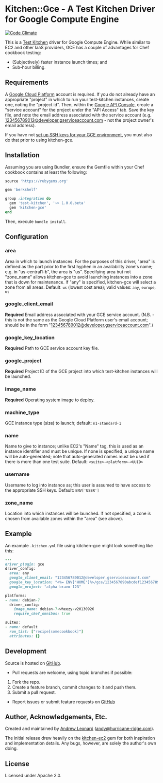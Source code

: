 # Kitchen::Gce - A Test Kitchen Driver for Google Compute Engine

[![Code Climate](https://codeclimate.com/github/anl/kitchen-gce.png)](https://codeclimate.com/github/anl/kitchen-gce)

This is a [Test Kitchen](https://github.com/opscode/test-kitchen/)
driver for Google Compute Engine.  While similar to EC2 and other IaaS
providers, GCE has a couple of advantages for Chef cookbook testing:

* (Subjectively) faster instance launch times; and
* Sub-hour billing.

## Requirements

A [Google Cloud Platform](https://cloud.google.com) account is
required.  If you do not already have an appropriate "project" in
which to run your test-kitchen instances, create one, noting the
"project id".  Then, within the [Google API
Console](https://code.google.com/apis/console/), create a "service
account" for the project under the "API Access" tab.  Save the key
file, and note the email address associated with the service account
(e.g. 123456789012@developer.gserviceaccount.com - not the project
owner's email address).

If you have not [set up SSH keys for your GCE
environment](https://developers.google.com/compute/docs/instances#sshkeys),
you must also do that prior to using kitchen-gce.

## Installation

Assuming you are using Bundler, ensure the Gemfile within your Chef
cookbook contains at least the following:

```ruby
source 'https://rubygems.org'

gem 'berkshelf'

group :integration do
  gem 'test-kitchen', '~> 1.0.0.beta'
  gem 'kitchen-gce'
end
```

Then, execute `bundle install`.

## Configuration

### area

Area in which to launch instances.  For the purposes of this driver,
"area" is defined as the part prior to the first hyphen in an
availability zone's name; e.g. in "us-central1-b", the area is "us".
Specifying area but not "zone_name" allows kitchen-gce to avoid
launching instances into a zone that is down for maintenance.  If
"any" is specified, kitchen-gce will select a zone from all areas.
Default: `us` (lowest cost area); valid values: `any`, `europe`, `us`

### google_client_email

**Required** Email address associated with your GCE service account.
(N.B. - this is not the same as the Google Cloud Platform user's email
account; should be in the form
"123456789012@developer.gserviceaccount.com".)

### google_key_location

**Required** Path to GCE service account key file.

### google_project

**Required** Project ID of the GCE project into which test-kitchen
instances will be launched.

### image_name

**Required** Operating system image to deploy.

### machine_type

GCE instance type (size) to launch; default: `n1-standard-1`

### name

Name to give to instance; unlike EC2's "Name" tag, this is used as an
instance identifier and must be unique.  If none is specified, a unique
name will be auto-generated; note that auto-generated names must be
used if there is more than one test suite.  Default:
`<suite>-<platform>-<UUID>`

### username

Username to log into instance as; this user is assumed to have access
to the appropriate SSH keys.  Default: `ENV['USER']`

### zone_name

Location into which instances will be launched.  If not specified, a
zone is chosen from available zones within the "area" (see above).

## Example

An example `.kitchen.yml` file using kitchen-gce might look something
like this:

```ruby
---
driver_plugin: gce
driver_config:
  area: any
  google_client_email: "123456789012@developer.gserviceaccount.com"
  google_key_location: "<%= ENV['HOME']%>/gce/1234567890abcdef1234567890abcdef12345678-privatekey.p12"
  google_project: "alpha-bravo-123"

platforms:
- name: debian-7
  driver_config:
    image_name: debian-7-wheezy-v20130926
    require_chef_omnibus: true

suites:
- name: default
  run_list: ["recipe[somecookbook]"]
  attributes: {}
```

## Development

Source is hosted on [GitHub](https://github.com/anl/kitchen-gce).

* Pull requests are welcome, using topic branches if possible:

1. Fork the repo.
2. Create a feature branch, commit changes to it and push them.
3. Submit a pull request.

* Report issues or submit feature requests on [GitHub](https://github.com/anl/kitchen-gce/issues)

## Author, Acknowledgements, Etc.

Created and maintained by [Andrew Leonard](http://andyleonard.com)
([andy@hurricane-ridge.com](mailto:andy@hurricane-ridge.com)).

The initial release drew heavily on the
[kitchen-ec2](https://github.com/opscode/kitchen-ec2/) gem for both
inspiration and implementation details.  Any bugs, however, are solely
the author's own doing.

## License

Licensed under Apache 2.0.
